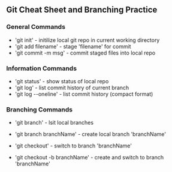 ## Git Cheat Sheet and Branching Practice

### General Commands
* 'git init' 						- initilize local git repo in current working directory
* 'git add filename' 				- stage 'filename' for commit
* 'git commit -m msg' 				- commit staged files into local repo 

### Information Commands
* 'git status' 						- show status of local repo
* 'git log' 						- list commit history of current branch
* 'git log --oneline' 				- list commit history (compact format)

### Branching Commands
* 'git branch' 						- lsit local branches
* 'git branch branchName' 			- create local branch 'branchName'

* 'git checkout'					- switch to branch 'branchName'
* 'git checkout -b branchName' 		- create and switch to branch 'branchName'
